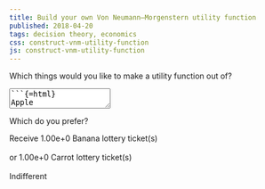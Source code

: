 ```yaml
---
title: Build your own Von Neumann–Morgenstern utility function
published: 2018-04-20
tags: decision theory, economics
css: construct-vnm-utility-function
js: construct-vnm-utility-function
---
```


<form>
<p>Which things would you like to make a utility function out of?</p>
<textarea id="goods">
```{=html}
Apple
Banana
Carrot
```
</textarea>
<p>Which do you prefer?</p>
<div class="scenario">
Receive <span id="first-good" class="lottery"><span class="odds">1.00e+0</span> <span class="good">Banana</span> lottery ticket(s)</span><br/><br/>or <span id="second-good" class="lottery"><span class="odds">1.00e+0</span> <span class="good">Carrot</span> lottery ticket(s)</span><br/><br/>
<span id="indifferent" class="lottery">Indifferent</span>
</div>
</form>
<output>
<div id="function-visualization">
</div>
</output>
